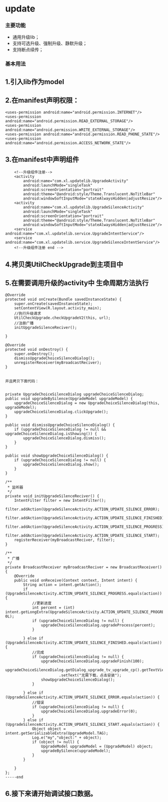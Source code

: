 # update
### 主要功能
- 通用升级lib；
- 支持可选升级、强制升级、静默升级；
- 支持断点续传；
### 基本用法
## 1.引入lib作为model
## 2.在manifest声明权限：

    <uses-permission android:name="android.permission.INTERNET"/>
    <uses-permission android:name="android.permission.READ_EXTERNAL_STORAGE"/>
    <uses-permission android:name="android.permission.WRITE_EXTERNAL_STORAGE"/>
    <uses-permission android:name="android.permission.READ_PHONE_STATE"/>
    <uses-permission android:name="android.permission.ACCESS_NETWORK_STATE"/>
## 3.在manifest中声明组件
        <!--升级组件注册-->
        <activity
            android:name="com.xl.updatelib.UpgradeActivity"
            android:launchMode="singleTask"
            android:screenOrientation="portrait"
            android:theme="@android:style/Theme.Translucent.NoTitleBar"
            android:windowSoftInputMode="stateAlwaysHidden|adjustResize"/>
        <activity
            android:name="com.xl.updatelib.UpgradeSilenceActivity"
            android:launchMode="singleTask"
            android:screenOrientation="portrait"
            android:theme="@android:style/Theme.Translucent.NoTitleBar"
            android:windowSoftInputMode="stateAlwaysHidden|adjustResize"/>
        <service android:name="com.xl.updatelib.service.UpgradeIntentService"/>
        <service android:name="com.xl.updatelib.service.UpgradeSilenceIntentService"/>
        <!--升级组件注册 end -->
## 4.拷贝类UtilCheckUpgrade到主项目中
## 5.在需要调用升级的activity中 生命周期方法执行
   
    @Override
    protected void onCreate(Bundle savedInstanceState) {
        super.onCreate(savedInstanceState);
        setContentView(R.layout.activity_main);
        //执行升级请求
        UtilCheckUpgrade.checkUpgradeV2(this, url);
        //注册广播
        initUpgradeSilenceReciver();

    }
    
    @Override
    protected void onDestroy() {
        super.onDestroy();
        dismissUpgradeChoiceSilenceDialog();
        unregisterReceiver(myBroadcastReciver);
    }
    
    
    并且拷贝下面代码：


    private UpgradeChoiceSilenceDialog upgradeChoiceSilenceDialog;
    public void upgradeBySilence(UpgradeModel upgradeModel) {
        upgradeChoiceSilenceDialog = new UpgradeChoiceSilenceDialog(this, upgradeModel);
        upgradeChoiceSilenceDialog.clickUpgrade();
    }

    public void dismissUpgradeChoiceSilenceDialog() {
        if (upgradeChoiceSilenceDialog != null && upgradeChoiceSilenceDialog.isShowing()) {
            upgradeChoiceSilenceDialog.dismiss();
        }
    }

    public void showUpgradeChoiceSilenceDialog() {
        if (upgradeChoiceSilenceDialog != null) {
            upgradeChoiceSilenceDialog.show();
        }
    }

    /**
     * 监听器
     */
    private void initUpgradeSilenceReciver() {
        IntentFilter filter = new IntentFilter();
        filter.addAction(UpgradeSilenceActivity.ACTION_UPDATE_SILENCE_ERROR);
        filter.addAction(UpgradeSilenceActivity.ACTION_UPDATE_SILENCE_FINISHED);
        filter.addAction(UpgradeSilenceActivity.ACTION_UPDATE_SILENCE_PROGRESS);
        filter.addAction(UpgradeSilenceActivity.ACTION_UPDATE_SILENCE_START);
        registerReceiver(myBroadcastReciver, filter);
    }

    /**
     * 广播
     */
    private BroadcastReceiver myBroadcastReciver = new BroadcastReceiver() {
        @Override
        public void onReceive(Context context, Intent intent) {
            String action = intent.getAction();
            if (UpgradeSilenceActivity.ACTION_UPDATE_SILENCE_PROGRESS.equals(action)) {
                //更新进度
                int percent = (int) intent.getLongExtra(UpgradeSilenceActivity.ACTION_UPDATE_SILENCE_PROGRESS, 0L);
                if (upgradeChoiceSilenceDialog != null) {
                    upgradeChoiceSilenceDialog.upgradeProcess(percent);
                }

            } else if (UpgradeSilenceActivity.ACTION_UPDATE_SILENCE_FINISHED.equals(action)) {
                //完成
                if (upgradeChoiceSilenceDialog != null) {
                    upgradeChoiceSilenceDialog.upgradeFinish(100);
                    upgradeChoiceSilenceDialog.getDialog_upgrade_tv_upgrade_cp().getTextView()
                            .setText("无需下载，点击安装");
                    showUpgradeChoiceSilenceDialog();
                }

            } else if (UpgradeSilenceActivity.ACTION_UPDATE_SILENCE_ERROR.equals(action)) {
                //错误
                if (upgradeChoiceSilenceDialog != null) {
                    upgradeChoiceSilenceDialog.upgradeError(0);
                }
            } else if (UpgradeSilenceActivity.ACTION_UPDATE_SILENCE_START.equals(action)) {
                Object object = intent.getSerializableExtra(UpgradeModel.TAG);
                Log.e("my","object:" + object);
                if (object != null) {
                    UpgradeModel upgradeModel = (UpgradeModel) object;
                    upgradeBySilence(upgradeModel);
                }
            }

        }
    };
    -----end

## 6.接下来请开始调试接口数据。


  








